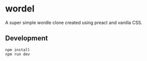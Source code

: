 # wordel

A super simple wordle clone created using preact and vanilla CSS.

## Development

```console
npm install
npm run dev
```
